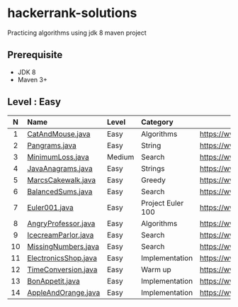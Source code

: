 # hackerrank-solutions
Practicing algorithms using jdk 8 maven project

## Prerequisite
* JDK 8
* Maven 3+

## Level : Easy

| N| Name | Level |  Category |Link|
| :-------------: |:-------------|:-------------|:-------------|-------|
| 1 |[CatAndMouse.java](src/main/java/org/fouda/solutions/CatAndMouse.java)|Easy|Algorithms|https://www.hackerrank.com/challenges/cats-and-a-mouse/problem|
| 2 |[Pangrams.java](src/main/java/org/fouda/solutions/Pangrams.java)|Easy|String|https://www.hackerrank.com/challenges/pangrams/problem|
| 3 |[MinimumLoss.java](src/main/java/org/fouda/solutions/MinimumLoss.java)|Medium|Search|https://www.hackerrank.com/challenges/minimum-loss/problem|
| 4 |[JavaAnagrams.java](src/main/java/org/fouda/solutions/JavaAnagrams.java)|Easy|Strings|https://www.hackerrank.com/challenges/java-anagrams/problem|
| 5 |[MarcsCakewalk.java](src/main/java/org/fouda/solutions/MarcsCakewalk.java)|Easy|Greedy|https://www.hackerrank.com/challenges/marcs-cakewalk/problem|
| 6 |[BalancedSums.java](src/main/java/org/fouda/solutions/BalancedSums.java)|Easy|Search|https://www.hackerrank.com/challenges/sherlock-and-array/problem|
| 7 |[Euler001.java](src/main/java/org/fouda/solutions/euler/Euler001.java)|Easy|Project Euler 100|https://www.hackerrank.com/contests/projecteuler/challenges/euler001/problem|
| 8 |[AngryProfessor.java](src/main/java/org/fouda/solutions/AngryProfessor.java)|Easy|Algorithms|https://www.hackerrank.com/challenges/angry-professor/problem|
| 9 |[IcecreamParlor.java](src/main/java/org/fouda/solutions/IcecreamParlor.java)|Easy|Search|https://www.hackerrank.com/challenges/icecream-parlor/problem|
|10 |[MissingNumbers.java](src/main/java/org/fouda/solutions/MissingNumbers.java)|Easy|Search|https://www.hackerrank.com/challenges/missing-numbers/problem|
|11 |[ElectronicsShop.java](src/main/java/org/fouda/solutions/ElectronicsShop.java)|Easy|Implementation|https://www.hackerrank.com/challenges/electronics-shop/problem|
|12 |[TimeConversion.java](src/main/java/org/fouda/solutions/TimeConversion.java)|Easy|Warm up|https://www.hackerrank.com/challenges/time-conversion/problem|
|13 |[BonAppetit.java](src/main/java/org/fouda/solutions/BonAppetit.java)|Easy|Implementation|https://www.hackerrank.com/challenges/bon-appetit|
|14 |[AppleAndOrange.java](src/main/java/org/fouda/solutions/AppleAndOrange.java)|Easy|Implementation|https://www.hackerrank.com/challenges/apple-and-orange|
